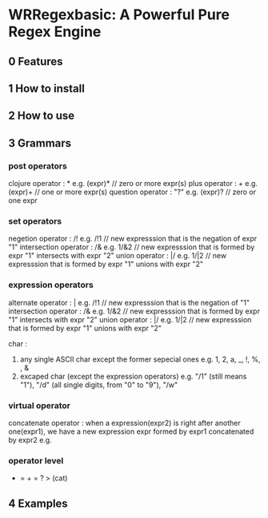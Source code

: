 # WRRegexbasic: A Powerful Pure Regex Engine
## 0 Features
## 1 How to install
## 2 How to use
## 3 Grammars
### post operators
clojure operator : *
  e.g. (expr)* // zero or more expr(s)
plus operator : + 
  e.g. (expr)+ // one or more expr(s)
question operator : "?"
  e.g. (expr)? // zero or one expr

### set operators
negetion operator : /!
  e.g. /!1 // new expresssion that is the negation of expr "1"
intersection operator : /&
  e.g. 1/&2 // new expresssion that is formed by expr "1" intersects with expr "2"
union operator : |/
  e.g. 1/|2 // new expresssion that is formed by expr "1" unions with expr "2"

### expression operators
alternate operator : |
  e.g. /!1 // new expresssion that is the negation of "1"
intersection operator : /&
  e.g. 1/&2 // new expresssion that is formed by expr "1" intersects with expr "2"
union operator : |/
  e.g. 1/|2 // new expresssion that is formed by expr "1" unions with expr "2"

char : 
  1. any single ASCII char except the former sepecial ones 
  e.g. 1, 2, a, _, !, %,  , &
  2. excaped char (except the expression operators)
  e.g. "/1" (still means "1"), "/d" (all single digits, from "0" to "9"), "/w"
  
### virtual operator
concatenate operator : when a expression(expr2) is right after another one(expr1), we have a new expression expr formed by expr1 concatenated by expr2
  e.g.
  
### operator level
  * = + = ? > (cat)
## 4 Examples


